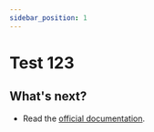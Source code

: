 ```yaml
---
sidebar_position: 1
---
```


# Test 123


## What's next?

- Read the [official documentation](https://docusaurus.io/).
